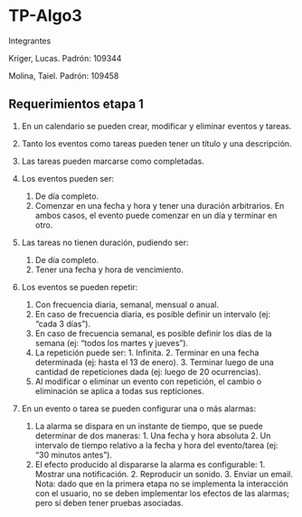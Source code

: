 # TP-Algo3

Integrantes
  
Kriger, Lucas. Padrón: 109344


Molina, Taiel. Padrón: 109458

## Requerimientos etapa 1

1. En un calendario se pueden crear, modificar y eliminar eventos y tareas.
2. Tanto los eventos como tareas pueden tener un título y una descripción.
3. Las tareas pueden marcarse como completadas.
4. Los eventos pueden ser:
      1. De día completo.
      2. Comenzar en una fecha y hora y tener una duración arbitrarios.
      En ambos casos, el evento puede comenzar en un día y terminar en otro.

5. Las tareas no tienen duración, pudiendo ser:
      1. De día completo.
      2. Tener una fecha y hora de vencimiento.
6. Los eventos se pueden repetir:
      1. Con frecuencia diaria, semanal, mensual o anual.
      2. En caso de frecuencia diaria, es posible definir un intervalo (ej: “cada 3 días”).
      3. En caso de frecuencia semanal, es posible definir los días de la semana (ej: “todos los martes y jueves”).
      4. La repetición puede ser:
              1. Infinita.
              2. Terminar en una fecha determinada (ej: hasta el 13 de enero).
              3. Terminar luego de una cantidad de repeticiones dada (ej: luego de 20 ocurrencias).
      5. Al modificar o eliminar un evento con repetición, el cambio o eliminación se aplica a todas sus repticiones.
7. En un evento o tarea se pueden configurar una o más alarmas:
      1. La alarma se dispara en un instante de tiempo, que se puede determinar de dos maneras:
              1. Una fecha y hora absoluta
              2. Un intervalo de tiempo relativo a la fecha y hora del evento/tarea (ej: “30 minutos antes”).
      2. El efecto producido al dispararse la alarma es configurable:
              1. Mostrar una notificación.
              2. Reproducir un sonido.
              3. Enviar un email.
              Nota: dado que en la primera etapa no se implementa la interacción con el usuario, no se deben implementar los efectos de las alarmas; pero sí deben tener pruebas asociadas.
